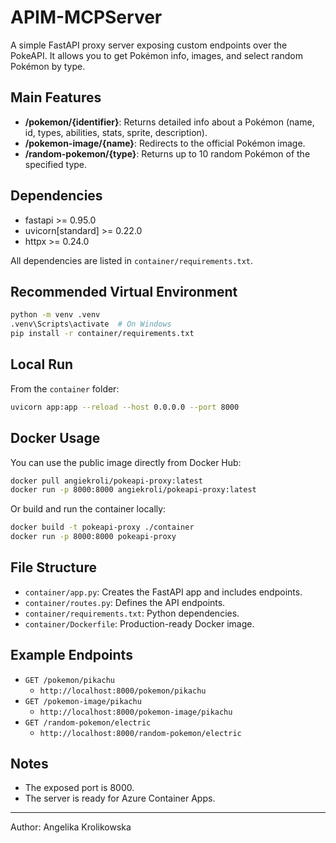 # APIM-MCPServer

A simple FastAPI proxy server exposing custom endpoints over the PokeAPI. It allows you to get Pokémon info, images, and select random Pokémon by type.

## Main Features

- **/pokemon/{identifier}**: Returns detailed info about a Pokémon (name, id, types, abilities, stats, sprite, description).
- **/pokemon-image/{name}**: Redirects to the official Pokémon image.
- **/random-pokemon/{type}**: Returns up to 10 random Pokémon of the specified type.

## Dependencies

- fastapi >= 0.95.0
- uvicorn[standard] >= 0.22.0
- httpx >= 0.24.0

All dependencies are listed in `container/requirements.txt`.

## Recommended Virtual Environment

```bash
python -m venv .venv
.venv\Scripts\activate  # On Windows
pip install -r container/requirements.txt
```

## Local Run

From the `container` folder:

```bash
uvicorn app:app --reload --host 0.0.0.0 --port 8000
```


## Docker Usage

You can use the public image directly from Docker Hub:

```bash
docker pull angiekroli/pokeapi-proxy:latest
docker run -p 8000:8000 angiekroli/pokeapi-proxy:latest
```

Or build and run the container locally:

```bash
docker build -t pokeapi-proxy ./container
docker run -p 8000:8000 pokeapi-proxy
```

## File Structure

- `container/app.py`: Creates the FastAPI app and includes endpoints.
- `container/routes.py`: Defines the API endpoints.
- `container/requirements.txt`: Python dependencies.
- `container/Dockerfile`: Production-ready Docker image.


## Example Endpoints

- `GET /pokemon/pikachu`
  - `http://localhost:8000/pokemon/pikachu`
- `GET /pokemon-image/pikachu`
  - `http://localhost:8000/pokemon-image/pikachu`
- `GET /random-pokemon/electric`
  - `http://localhost:8000/random-pokemon/electric`

## Notes

- The exposed port is 8000.
- The server is ready for Azure Container Apps.

---
Author: Angelika Krolikowska